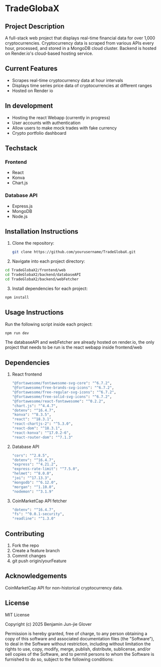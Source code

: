 # TradeGlobaX

## Project Description
A full-stack web project that displays real-time financial data for over 1,000 cryptocurrencies. Cryptocurrency data is scraped from various APIs every hour, processed, and stored in a MongoDB cloud cluster. Backend is hosted on Render.io's cloud-based hosting service.
  
## Current Features
- Scrapes real-time cryptocurrency data at hour intervals
- Displays time series price data of cryptocurrencies at different ranges
- Hosted on Render io

## In development
- Hosting the react Webapp (currently in progress)
- User accounts with authentication
- Allow users to make mock trades with fake currency
- Crypto portfolio dashboard

## Techstack
### Frontend
- React
- Konva
- Chart.js
### Database API
- Express.js
- MongoDB
- Node.js

## Installation Instructions
1. Clone the repository:
   ```bash
   git clone https://github.com/yourusername/TradeGlobaX.git
   ```
2. Navigate into each project directory:
  ```bash
  cd TradeGlobaX2/frontend/web
  cd TradeGlobaX2/backend/databaseAPI
  cd TradeGlobaX2/backend/webFetcher
  ```
3. Install dependencies for each project:
  ```bash
  npm install
  ```
## Usage Instructions
Run the following script inside each project:
```bash
npm run dev
```
The databaseAPI and webFetcher are already hosted on render.io, the only project that needs to be run is the react webapp inside frontend/web

## Dependencies
1. React frontend
   ```bash
   "@fortawesome/fontawesome-svg-core": "^6.7.2",
   "@fortawesome/free-brands-svg-icons": "^6.7.2",
   "@fortawesome/free-regular-svg-icons": "^6.7.2",
   "@fortawesome/free-solid-svg-icons": "^6.7.2",
   "@fortawesome/react-fontawesome": "^0.2.2",
   "chart.js": "^4.4.7",
   "dotenv": "^16.4.7",
   "konva": "^8.3.5",
   "react": "^18.3.1",
   "react-chartjs-2": "^5.3.0",
   "react-dom": "^18.3.1",
   "react-konva": "^17.0.2-6",
   "react-router-dom": "^7.1.3"
   ```
2. Database API
   ```bash
   "cors": "^2.8.5",
   "dotenv": "^16.4.7",
   "express": "^4.21.2",
   "express-rate-limit": "^7.5.0",
   "helmet": "^8.0.0",
   "joi": "^17.13.3",
   "mongodb": "^6.12.0",
   "morgan": "^1.10.0",
   "nodemon": "^3.1.9"
   ```
3. CoinMarketCap API fetcher
   ```bash
   "dotenv": "^16.4.7",
   "fs": "^0.0.1-security",
   "readline": "^1.3.0"
   ```

## Contributing
1. Fork the repo
2. Create a feature branch
3. Commit changes
4. git push origin/yourFeature

## Acknowledgements
CoinMarketCap API for non-historical cryptocurrency data.

## License
MIT License

Copyright (c) 2025 Benjamin Jun-jie Glover

Permission is hereby granted, free of charge, to any person obtaining a copy
of this software and associated documentation files (the "Software"), to deal
in the Software without restriction, including without limitation the rights
to use, copy, modify, merge, publish, distribute, sublicense, and/or sell
copies of the Software, and to permit persons to whom the Software is
furnished to do so, subject to the following conditions:
